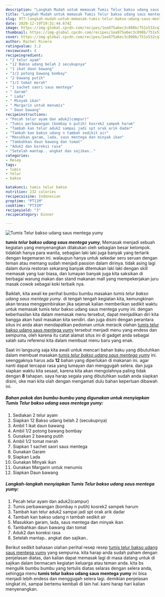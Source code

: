 ```yaml
---
description: "Langkah Mudah untuk memasak Tumis Telur bakso udang saus mentega yumy, Enak"
title: "Langkah Mudah untuk memasak Tumis Telur bakso udang saus mentega yumy, Enak"
slug: 977-langkah-mudah-untuk-memasak-tumis-telur-bakso-udang-saus-mentega-yumy-enak
date: 2020-12-19T19:31:44.674Z
image: https://img-global.cpcdn.com/recipes/1ea975a6ec3c898b/751x532cq70/tumis-telur-bakso-udang-saus-mentega-yumy-foto-resep-utama.jpg
thumbnail: https://img-global.cpcdn.com/recipes/1ea975a6ec3c898b/751x532cq70/tumis-telur-bakso-udang-saus-mentega-yumy-foto-resep-utama.jpg
cover: https://img-global.cpcdn.com/recipes/1ea975a6ec3c898b/751x532cq70/tumis-telur-bakso-udang-saus-mentega-yumy-foto-resep-utama.jpg
author: Rachel Rivera
ratingvalue: 3.2
reviewcount: 4
recipeingredient:
- "2 telur ayam"
- "12 Bakso udang belah 2 secukupnya"
- "1 ikat daun bawang"
- "1/2 potong bawang bombay"
- "2 bawang putih"
- "1/2 tomat merah"
- "1 sachet saori saus mentega"
- " Garam"
- " Lada"
- " Minyak ikan"
- " Margarin untuk menumis"
- " Daun bawang"
recipeinstructions:
- "Pecah telur ayam dan aduk2(campur)"
- "Tumis perbawangan (bombay n putih) kosrek2 sampek harum"
- "Tambah kan telur aduk2 sampai jadi spt orak arik dadar"
- "Tambah kan bakso udang n tambah sedikit air"
- "Masukkan garam, lada, saus mentega dan minyak ikan"
- "Tambahkan daun bawang dan tomat"
- "Aduk2 dan koreksi rasa"
- "Setelah mantap.. angkat dan sajikan.."
categories:
- Resep
tags:
- tumis
- telur
- bakso

katakunci: tumis telur bakso 
nutrition: 232 calories
recipecuisine: Indonesian
preptime: "PT11M"
cooktime: "PT31M"
recipeyield: "3"
recipecategory: Dinner

---
```



![Tumis Telur bakso udang saus mentega yumy](https://img-global.cpcdn.com/recipes/1ea975a6ec3c898b/751x532cq70/tumis-telur-bakso-udang-saus-mentega-yumy-foto-resep-utama.jpg)

<b><i>tumis telur bakso udang saus mentega yumy</i></b>, Memasak menjadi sebuah kegiatan yang menyenangkan dilakukan oleh sebagian besar kelompok. tidaklah hanya para wanita, sebagian laki laki juga banyak yang tertarik dengan kegemaran ini. walaupun hanya untuk sekedar seru seruan dengan teman atau memang sudah menjadi passion dalam dirinya. tidak asing lagi dalam dunia restoran sekarang banyak ditemukan laki laki dengan skill memasak yang luar biasa, dan lumayan banyak juga kita saksikan di berbagai warung makan dan stand makanan mall yang mempekerjakan juru masak cowok sebagai koki terbaik nya.



Baiklah, kita awali ke perihal bumbu bumbu masakan <i>tumis telur bakso udang saus mentega yumy</i>. di tengah tengah kegiatan kita, kemungkinan akan terasa menggembirakan jika sejenak kalian memberikan sedikit waktu untuk memasak tumis telur bakso udang saus mentega yumy ini. dengan keberhasilan kita dalam memasak menu tersebut, dapat menjadikan diri kita bangga akan hasil masakan kita sendiri. dan juga disini dengan perantara situs ini anda akan mendapatkan pedoman untuk meracik olahan <u>tumis telur bakso udang saus mentega yumy</u> tersebut menjadi menu yang endess dan sempurna, oleh karena itu catat alamat situs ini di gadget anda sebagai salah satu referensi kita dalam membuat menu baru yang enak.


Saat ini langsung saja kita awali untuk mencari bahan baku yang dibutuhkan dalam membuat masakan <u><i>tumis telur bakso udang saus mentega yumy</i></u> ini. seenggaknya harus ada <b>12</b> bahan yang diperlukan di makanan ini. agar nanti dapat tercapai rasa yang lumayan dan menggugah selera. dan juga siapkan waktu kita sesaat, karena kita akan mengolahnya paling tidak dengan <b>8</b> tahapan. saya harap segala yang dibutuhkan sudah anda siapkan disini, oke mari kita olah dengan mengamati dulu bahan keperluan dibawah ini.

<!--inarticleads1-->

##### Bahan pokok dan bumbu-bumbu yang digunakan untuk menyiapkan Tumis Telur bakso udang saus mentega yumy:

1. Sediakan 2 telur ayam
1. Siapkan 12 Bakso udang belah 2 (secukupnya)
1. Ambil 1 ikat daun bawang
1. Ambil 1/2 potong bawang bombay
1. Gunakan 2 bawang putih
1. Ambil 1/2 tomat merah
1. Siapkan 1 sachet saori saus mentega
1. Gunakan  Garam
1. Siapkan  Lada
1. Gunakan  Minyak ikan
1. Gunakan  Margarin untuk menumis
1. Siapkan  Daun bawang




<!--inarticleads2-->

##### Langkah-langkah menyiapkan Tumis Telur bakso udang saus mentega yumy:

1. Pecah telur ayam dan aduk2(campur)
1. Tumis perbawangan (bombay n putih) kosrek2 sampek harum
1. Tambah kan telur aduk2 sampai jadi spt orak arik dadar
1. Tambah kan bakso udang n tambah sedikit air
1. Masukkan garam, lada, saus mentega dan minyak ikan
1. Tambahkan daun bawang dan tomat
1. Aduk2 dan koreksi rasa
1. Setelah mantap.. angkat dan sajikan..




Berikut sedikit bahasan olahan perihal resep resep <u>tumis telur bakso udang saus mentega yumy</u> yang sempurna. kita harap anda sudah paham dengan penjelasan diatas, dan kalian dapat memasak lagi di masa datang untuk di sajikan dalam bermacam kegiatan keluarga atau teman anda. kita bs mengulik bumbu bumbu yang tertulis diatas selaras dengan selera anda, sehingga menu <b>tumis telur bakso udang saus mentega yumy</b> ini bisa menjadi lebih endess dan menggugah selera lagi. demikian penjelasan singkat ini, sampai bertemu kembali di lain hal. kami harap hari kalian menyenangkan.
